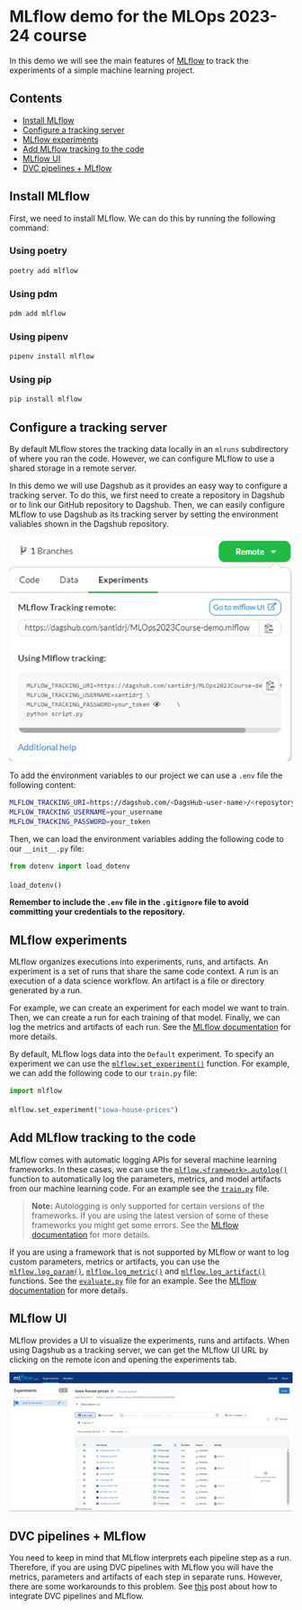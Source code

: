# MLflow demo for the MLOps 2023-24 course <!-- omit in toc -->
In this demo we will see the main features of [MLflow](https://mlflow.org/) to track the experiments of a simple machine
learning project.

## Contents <!-- omit in toc -->
- [Install MLflow](#install-mlflow)
- [Configure a tracking server](#configure-a-tracking-server)
- [MLflow experiments](#mlflow-experiments)
- [Add MLflow tracking to the code](#add-mlflow-tracking-to-the-code)
- [MLflow UI](#mlflow-ui)
- [DVC pipelines + MLflow](#dvc-pipelines--mlflow)


## Install MLflow
First, we need to install MLflow. We can do this by running the following command:

### Using poetry <!-- omit in toc -->
```bash
poetry add mlflow
```

### Using pdm <!-- omit in toc -->
```bash
pdm add mlflow
```

### Using pipenv <!-- omit in toc -->

```bash
pipenv install mlflow
```

### Using pip <!-- omit in toc -->
```bash
pip install mlflow
```

## Configure a tracking server
By default MLflow stores the tracking data locally in an `mlruns` subdirectory of where you ran the code. However, we
can configure MLflow to use a shared storage in a remote server.

In this demo we will use Dagshub  as it provides an easy
way to configure a tracking server. To do this, we first need to create a repository in Dagshub or to link our GitHub
repository to Dagshub. Then, we can easily configure MLflow to use Dagshub as its tracking server by setting the
environment valiables shown in the Dagshub repository.

<p align="center">
    <img src="static/dagshub-mlflow-config.png" width="700" alt="Dagshub MLflow configuration">
</p>

To add the environment variables to our project we can use a `.env` file the following content:

```bash
MLFLOW_TRACKING_URI=https://dagshub.com/<DagsHub-user-name>/<reposytory-name>.mlflow
MLFLOW_TRACKING_USERNAME=your_username
MLFLOW_TRACKING_PASSWORD=your_token
```

Then, we can load the environment variables adding the following code to our `__init__.py` file:

```python
from dotenv import load_dotenv

load_dotenv()
```

**Remember to include the `.env` file in the `.gitignore` file to avoid committing your credentials to the repository.**

## MLflow experiments
MLflow organizes executions into experiments, runs, and artifacts. An experiment is a set of runs that share the same
code context. A run is an execution of a data science workflow. An artifact is a file or directory generated by a run.

For example, we can create an experiment for each model we want to train. Then, we can create a run for each training of
that model. Finally, we can log the metrics and artifacts of each run.
See the [MLflow documentation](https://mlflow.org/docs/latest/concepts.html#experiments) for more details.

By default, MLflow logs data into the `Default` experiment. To specify an experiment we can use the
[`mlflow.set_experiment()`](https://mlflow.org/docs/latest/python_api/mlflow.html#mlflow.set_experiment) function.
For example, we can add the following code to our `train.py` file:

```python
import mlflow

mlflow.set_experiment("iowa-house-prices")
```

## Add MLflow tracking to the code
MLflow comes with automatic logging APIs for several machine learning frameworks. In these cases, we can use the
[`mlflow.<framework>.autolog()`](https://mlflow.org/docs/latest/tracking.html#automatic-logging) function to automatically
log the parameters, metrics, and model artifacts from our machine learning code.
For an example see the [`train.py`](../src/train.py) file.

> **Note:** Autologging is only supported for certain versions of the frameworks. If you are using the latest version of
some of these frameworks you might get some errors.
See the [MLflow documentation](https://mlflow.org/docs/latest/tracking.html#automatic-logging) for more details.

If you are using a framework that is not supported by MLflow or want to log custom parameters, metrics or artifacts, you
can use the [`mlflow.log_param()`](https://mlflow.org/docs/latest/python_api/mlflow.html#mlflow.log_param),
[`mlflow.log_metric()`](https://mlflow.org/docs/latest/python_api/mlflow.html#mlflow.log_metric) and
[`mlflow.log_artifact()`](https://mlflow.org/docs/latest/python_api/mlflow.html#mlflow.log_artifact) functions. See the
[`evaluate.py`](../src/evaluate.py) file for an example.
See the [MLflow documentation](https://mlflow.org/docs/latest/tracking.html#logging-data-to-runs) for more details.

## MLflow UI
MLflow provides a UI to visualize the experiments, runs and artifacts. When using Dagshub as a tracking server, we can
get the MLflow UI URL by clicking on the remote icon and opening the experiments tab.

<p align="center">
    <img src="static/mlflow-gui.png" width="700" alt="Dagshub MLflow UI">
</p>

## DVC pipelines + MLflow
You need to keep in mind that MLflow interprets each pipeline step as a run. Therefore, if you are using DVC pipelines
with MLflow you will have the metrics, parameters and artifacts of each step in separate runs. However, there are some
workarounds to this problem. See [this](https://www.sicara.fr/blog-technique/dvc-pipeline-runs-mlflow) post about how to
integrate DVC pipelines and MLflow.
